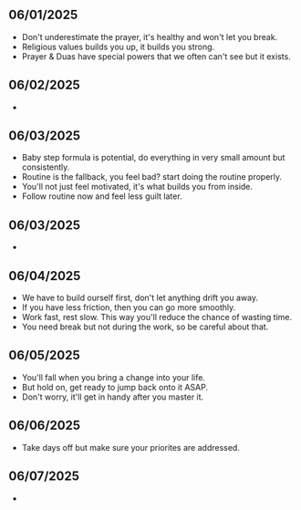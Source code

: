 ## 06/01/2025
- Don't underestimate the prayer, it's healthy and won't let you break.
- Religious values builds you up, it builds you strong.
- Prayer & Duas have special powers that we often can't see but it exists.

## 06/02/2025
- 

## 06/03/2025
- Baby step formula is potential, do everything in very small amount but consistently.
- Routine is the fallback, you feel bad? start doing the routine properly.
- You'll not just feel motivated, it's what builds you from inside.
- Follow routine now and feel less guilt later.

## 06/03/2025
- 

## 06/04/2025
- We have to build ourself first, don't let anything drift you away.
- If you have less friction, then you can go more smoothly.
- Work fast, rest slow. This way you'll reduce the chance of wasting time.
- You need break but not during the work, so be careful about that.

## 06/05/2025
- You'll fall when you bring a change into your life.
- But hold on, get ready to jump back onto it ASAP.
- Don't worry, it'll get in handy after you master it.

## 06/06/2025
- Take days off but make sure your priorites are addressed.

## 06/07/2025
- 
